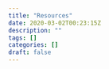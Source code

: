 ```yaml
---
title: "Resources"
date: 2020-03-02T00:23:15Z
description: ""
tags: []
categories: []
draft: false
---
```


